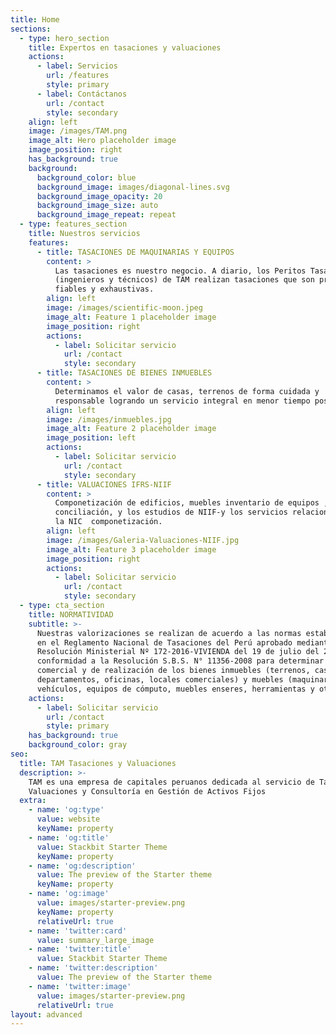 ```yaml
---
title: Home
sections:
  - type: hero_section
    title: Expertos en tasaciones y valuaciones
    actions:
      - label: Servicios
        url: /features
        style: primary
      - label: Contáctanos
        url: /contact
        style: secondary
    align: left
    image: /images/TAM.png
    image_alt: Hero placeholder image
    image_position: right
    has_background: true
    background:
      background_color: blue
      background_image: images/diagonal-lines.svg
      background_image_opacity: 20
      background_image_size: auto
      background_image_repeat: repeat
  - type: features_section
    title: Nuestros servicios
    features:
      - title: TASACIONES DE MAQUINARIAS Y EQUIPOS
        content: >
          Las tasaciones es nuestro negocio. A diario, los Peritos Tasadores
          (ingenieros y técnicos) de TAM realizan tasaciones que son precisas,
          fiables y exhaustivas.
        align: left
        image: /images/scientific-moon.jpeg
        image_alt: Feature 1 placeholder image
        image_position: right
        actions:
          - label: Solicitar servicio
            url: /contact
            style: secondary
      - title: TASACIONES DE BIENES INMUEBLES
        content: >
          Determinamos el valor de casas, terrenos de forma cuidada y
          responsable logrando un servicio integral en menor tiempo posible.
        align: left
        image: /images/inmuebles.jpg
        image_alt: Feature 2 placeholder image
        image_position: left
        actions:
          - label: Solicitar servicio
            url: /contact
            style: secondary
      - title: VALUACIONES IFRS-NIIF
        content: >
          Componetización de edificios, muebles inventario de equipos , la
          conciliación, y los estudios de NIIF-y los servicios relacionados con
          la NIC  componetización.
        align: left
        image: /images/Galeria-Valuaciones-NIIF.jpg
        image_alt: Feature 3 placeholder image
        image_position: right
        actions:
          - label: Solicitar servicio
            url: /contact
            style: secondary
  - type: cta_section
    title: NORMATIVIDAD
    subtitle: >-
      Nuestras valorizaciones se realizan de acuerdo a las normas establecidas
      en el Reglamento Nacional de Tasaciones del Perú aprobado mediante
      Resolución Ministerial Nº 172-2016-VIVIENDA del 19 de julio del 2016 y de
      conformidad a la Resolución S.B.S. N° 11356-2008 para determinar el valor
      comercial y de realización de los bienes inmuebles (terrenos, casas,
      departamentos, oficinas, locales comerciales) y muebles (maquinaria,
      vehículos, equipos de cómputo, muebles enseres, herramientas y otros)
    actions:
      - label: Solicitar servicio
        url: /contact
        style: primary
    has_background: true
    background_color: gray
seo:
  title: TAM Tasaciones y Valuaciones
  description: >-
    TAM es una empresa de capitales peruanos dedicada al servicio de Tasaciones,
    Valuaciones y Consultoría en Gestión de Activos Fijos 
  extra:
    - name: 'og:type'
      value: website
      keyName: property
    - name: 'og:title'
      value: Stackbit Starter Theme
      keyName: property
    - name: 'og:description'
      value: The preview of the Starter theme
      keyName: property
    - name: 'og:image'
      value: images/starter-preview.png
      keyName: property
      relativeUrl: true
    - name: 'twitter:card'
      value: summary_large_image
    - name: 'twitter:title'
      value: Stackbit Starter Theme
    - name: 'twitter:description'
      value: The preview of the Starter theme
    - name: 'twitter:image'
      value: images/starter-preview.png
      relativeUrl: true
layout: advanced
---
```

